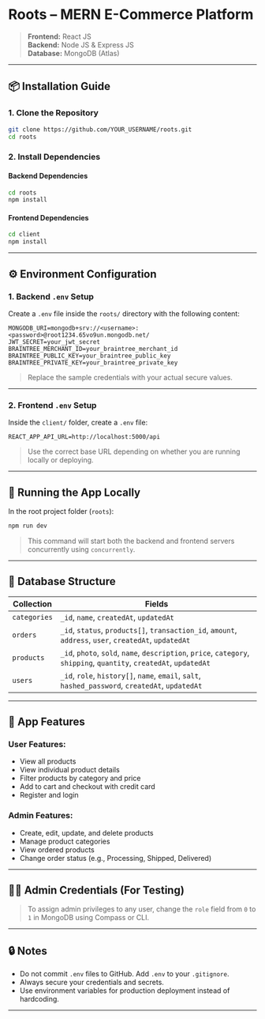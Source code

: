 # Roots – MERN E-Commerce Platform

> **Frontend:** React JS  
> **Backend:** Node JS & Express JS  
> **Database:** MongoDB (Atlas)

---

## 📦 Installation Guide

### 1. Clone the Repository
```bash
git clone https://github.com/YOUR_USERNAME/roots.git
cd roots
```

### 2. Install Dependencies

#### Backend Dependencies
```bash
cd roots
npm install
```

#### Frontend Dependencies
```bash
cd client
npm install
```

---

## ⚙️ Environment Configuration

### 1. Backend `.env` Setup
Create a `.env` file inside the `roots/` directory with the following content:

```env
MONGODB_URI=mongodb+srv://<username>:<password>@root1234.65vo9un.mongodb.net/
JWT_SECRET=your_jwt_secret
BRAINTREE_MERCHANT_ID=your_braintree_merchant_id
BRAINTREE_PUBLIC_KEY=your_braintree_public_key
BRAINTREE_PRIVATE_KEY=your_braintree_private_key
```

> Replace the sample credentials with your actual secure values.

---

### 2. Frontend `.env` Setup
Inside the `client/` folder, create a `.env` file:

```env
REACT_APP_API_URL=http://localhost:5000/api
```

> Use the correct base URL depending on whether you are running locally or deploying.

---

## 🚀 Running the App Locally

In the root project folder (`roots`):

```bash
npm run dev
```

> This command will start both the backend and frontend servers concurrently using `concurrently`.

---

## 🧩 Database Structure

| Collection  | Fields |
|-------------|--------|
| `categories` | `_id`, `name`, `createdAt`, `updatedAt` |
| `orders`     | `_id`, `status`, `products[]`, `transaction_id`, `amount`, `address`, `user`, `createdAt`, `updatedAt` |
| `products`   | `_id`, `photo`, `sold`, `name`, `description`, `price`, `category`, `shipping`, `quantity`, `createdAt`, `updatedAt` |
| `users`      | `_id`, `role`, `history[]`, `name`, `email`, `salt`, `hashed_password`, `createdAt`, `updatedAt` |

---

## 📝 App Features

### User Features:
- View all products
- View individual product details
- Filter products by category and price
- Add to cart and checkout with credit card
- Register and login

### Admin Features:
- Create, edit, update, and delete products
- Manage product categories
- View ordered products
- Change order status (e.g., Processing, Shipped, Delivered)

---

## 👨‍💼 Admin Credentials (For Testing)

> To assign admin privileges to any user, change the `role` field from `0` to `1` in MongoDB using Compass or CLI.

---

## 🔒 Notes

- Do not commit `.env` files to GitHub. Add `.env` to your `.gitignore`.
- Always secure your credentials and secrets.
- Use environment variables for production deployment instead of hardcoding.

---
